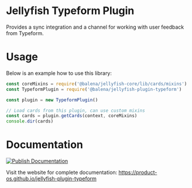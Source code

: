 # Jellyfish Typeform Plugin

Provides a sync integration and a channel for working with user feedback from Typeform.

# Usage

Below is an example how to use this library:

```js
const coreMixins = require('@balena/jellyfish-core/lib/cards/mixins')
const TypeformPlugin = require('@balena/jellyfish-plugin-typeform')

const plugin = new TypeformPlugin()

// Load cards from this plugin, can use custom mixins
const cards = plugin.getCards(context, coreMixins)
console.dir(cards)
```

# Documentation

[![Publish Documentation](https://github.com/product-os/jellyfish-plugin-typeform/actions/workflows/publish-docs.yml/badge.svg)](https://github.com/product-os/jellyfish-plugin-typeform/actions/workflows/publish-docs.yml)

Visit the website for complete documentation: https://product-os.github.io/jellyfish-plugin-typeform
